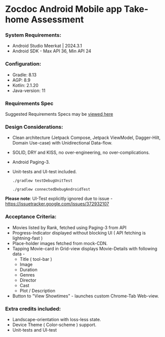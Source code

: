 # Zocdoc Android Mobile app Take-home Assessment

### System Requirements:

* Android Studio Meerkat | 2024.3.1
* Android SDK - Max API 36, Min API 24

### Configuration:

* Gradle: 8.13
* AGP: 8.9
* Kotlin: 2.1.20
* Java-version: 11

### Requirements Spec

Suggested Requirements Specs may be [viewed here](docs/ZocDoc_Take_Home_Challenge.pdf)

### Design Considerations:

* Clean architecture (Jetpack Compose, Jetpack ViewModel, Dagger-Hilt, Domain Use-case) with
  Unidirectional Data-flow.
* SOLID, DRY and KISS, no over-engineering, no over-complications.
* Android Paging-3.
* Unit-tests and UI-test included.

  ````./gradlew testDebugUnitTest````

  ````./gradlew connectedDebugAndroidTest````

**Please note**: UI-Test explicitly ignored due to
issue - https://issuetracker.google.com/issues/372932107

### Acceptance Criteria:

* Movies listed by Rank, fetched using Paging-3 from API
* Progress-Indicator displayed without blocking UI ( API fetching is lightning-fast )
* Place-holder images fetched from mock-CDN.
* Tapping Movie-card in Grid-view displays Movie-Details with following data -
    * Title ( tool-bar )
    * Image
    * Duration
    * Genres
    * Director
    * Cast
    * Plot / Description
* Button to "View Showtimes" - launches custom Chrome-Tab Web-view.

### Extra credits included:

* Landscape-orientation with loss-less state.
* Device Theme ( Color-scheme ) support.
* Unit-tests and UI-test